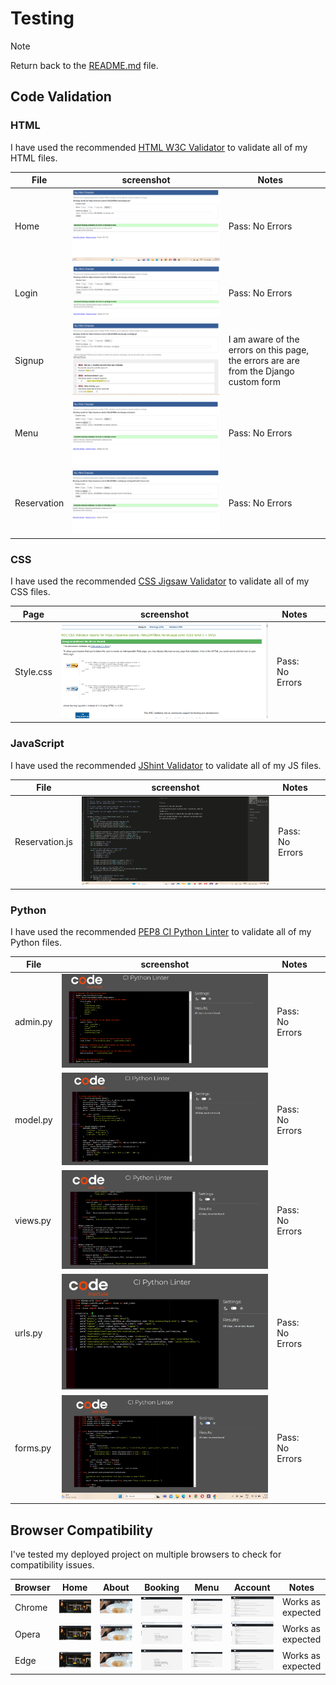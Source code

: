 # Testing

> [!NOTE]  
> Return back to the [README.md](README.md) file.

## Code Validation

### HTML

I have used the recommended [HTML W3C Validator](https://validator.w3.org) to validate all of my HTML files.

| File | screenshot | Notes |                                                                                                 |
| --- | --- | --- | ----------------------------------------------------------------------------------------------------------|
| Home | ![screenshot](documentation/html-homepage-validation.png) | Pass: No Errors |
| Login | ![screenshot](documentation/html-loginpage-validation.png) | Pass: No Errors |
| Signup | ![screenshot](documentation/html-signuppage-validation.png) | I am aware of the errors on this page, the errors are are from the Django custom form |
| Menu | ![screenshot](documentation/html-menupage-validation.png) | Pass: No Errors |
| Reservation | ![screenshot](documentation/html-reservationpage-validation.png) | Pass: No Errors |

### CSS

I have used the recommended [CSS Jigsaw Validator](https://jigsaw.w3.org/css-validator) to validate all of my CSS files.

| Page | screenshot | Notes |                                                                                                 |
| --- | --- | --- | ----------------------------------------------------------------------------------------------------------|
| Style.css  | ![screenshot](documentation/css-validation.png) |  Pass: No Errors |

### JavaScript

I have used the recommended [JShint Validator](https://jshint.com) to validate all of my JS files.

| File | screenshot | Notes |                                                                                                 |
| --- | --- | --- | ----------------------------------------------------------------------------------------------------------|
| Reservation.js  | ![screenshot](documentation/js-reservation-validation.png) |  Pass: No Errors |

### Python

I have used the recommended [PEP8 CI Python Linter](https://pep8ci.herokuapp.com) to validate all of my Python files.

| File | screenshot | Notes |                                                                                                 |
| --- | --- | --- | ----------------------------------------------------------------------------------------------------------|
| admin.py  | ![screenshot](documentation/python-admin-validation.png) |  Pass: No Errors |
| model.py  | ![screenshot](documentation/python-model-validation.png) |  Pass: No Errors |
| views.py  | ![screenshot](documentation/python-views-validation.png) |  Pass: No Errors |
| urls.py   | ![screenshot](documentation/python-url-validation.png)   |  Pass: No Errors |
| forms.py  | ![screenshot](documentation/python-forms-validation.png) |  Pass: No Errors |

## Browser Compatibility

I've tested my deployed project on multiple browsers to check for compatibility issues.

| Browser | Home | About | Booking | Menu | Account | Notes |
| --- | --- | --- | --- | --- | --- | --- |
| Chrome | ![screenshot](documentation/homepage-desktop.png) | ![screenshot](documentation/aboutpage-chrome.png) | ![screenshot](documentation/booking-page-chrome.png) | ![screenshot](documentation/menu-page-chrome.png)  | ![screenshot](documentation/menu-page-chrome.png) | Works as expected |
| Opera | ![screenshot](documentation/homepage-opera.png) | ![screenshot](documentation/aboutpage-opera.png) | ![screenshot](documentation/booking-page-opera.png) | ![screenshot](documentation/menu-page-opera.png)  | ![screenshot](documentation/menu-page-opera.png) | Works as expected |
| Edge | ![screenshot](documentation/homepage-edge.png) | ![screenshot](documentation/aboutpage-edge.png) | ![screenshot](documentation/booking-page-edge.png) | ![screenshot](documentation/menu-page-edge.png)  | ![screenshot](documentation/menu-page-edge.png) | Works as expected |

